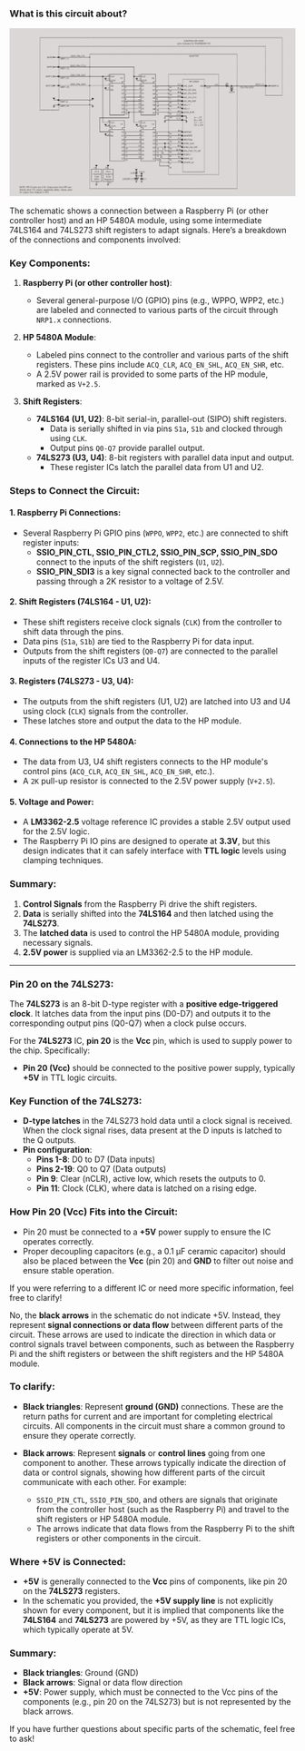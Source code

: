 ### What is this circuit about?

![image](/controller/images/controller-host.png)

The schematic shows a connection between a Raspberry Pi (or other controller host) and an HP 5480A module, using some intermediate 74LS164 and 74LS273 shift registers to adapt signals. Here’s a breakdown of the connections and components involved:

### Key Components:
1. **Raspberry Pi (or other controller host)**:
   - Several general-purpose I/O (GPIO) pins (e.g., WPPO, WPP2, etc.) are labeled and connected to various parts of the circuit through `NRP1.x` connections.

2. **HP 5480A Module**:
   - Labeled pins connect to the controller and various parts of the shift registers. These pins include `ACQ_CLR`, `ACQ_EN_SHL`, `ACQ_EN_SHR`, etc.
   - A 2.5V power rail is provided to some parts of the HP module, marked as `V+2.5`.

3. **Shift Registers**:
   - **74LS164 (U1, U2)**: 8-bit serial-in, parallel-out (SIPO) shift registers.
     - Data is serially shifted in via pins `S1a`, `S1b` and clocked through using `CLK`.
     - Output pins `Q0-Q7` provide parallel output.
   - **74LS273 (U3, U4)**: 8-bit registers with parallel data input and output.
     - These register ICs latch the parallel data from U1 and U2.

### Steps to Connect the Circuit:

#### 1. **Raspberry Pi Connections**:
   - Several Raspberry Pi GPIO pins (`WPPO`, `WPP2`, etc.) are connected to shift register inputs:
     - **SSIO_PIN_CTL, SSIO_PIN_CTL2, SSIO_PIN_SCP, SSIO_PIN_SDO** connect to the inputs of the shift registers (`U1`, `U2`).
     - **SSIO_PIN_SDI3** is a key signal connected back to the controller and passing through a 2K resistor to a voltage of 2.5V.

#### 2. **Shift Registers (74LS164 - U1, U2)**:
   - These shift registers receive clock signals (`CLK`) from the controller to shift data through the pins.
   - Data pins (`S1a`, `S1b`) are tied to the Raspberry Pi for data input.
   - Outputs from the shift registers (`Q0-Q7`) are connected to the parallel inputs of the register ICs U3 and U4.

#### 3. **Registers (74LS273 - U3, U4)**:
   - The outputs from the shift registers (U1, U2) are latched into U3 and U4 using clock (`CLK`) signals from the controller.
   - These latches store and output the data to the HP module.

#### 4. **Connections to the HP 5480A**:
   - The data from U3, U4 shift registers connects to the HP module's control pins (`ACQ_CLR`, `ACQ_EN_SHL`, `ACQ_EN_SHR`, etc.).
   - A `2K` pull-up resistor is connected to the 2.5V power supply (`V+2.5`).

#### 5. **Voltage and Power**:
   - A **LM3362-2.5** voltage reference IC provides a stable 2.5V output used for the 2.5V logic.
   - The Raspberry Pi IO pins are designed to operate at **3.3V**, but this design indicates that it can safely interface with **TTL logic** levels using clamping techniques.

### Summary:
1. **Control Signals** from the Raspberry Pi drive the shift registers.
2. **Data** is serially shifted into the **74LS164** and then latched using the **74LS273**.
3. The **latched data** is used to control the HP 5480A module, providing necessary signals.
4. **2.5V power** is supplied via an LM3362-2.5 to the HP module.

-----

### Pin 20 on the **74LS273**:
The **74LS273** is an 8-bit D-type register with a **positive edge-triggered clock**. It latches data from the input pins (D0-D7) and outputs it to the corresponding output pins (Q0-Q7) when a clock pulse occurs.

For the **74LS273** IC, **pin 20** is the **Vcc** pin, which is used to supply power to the chip. Specifically:
- **Pin 20 (Vcc)** should be connected to the positive power supply, typically **+5V** in TTL logic circuits.

### Key Function of the **74LS273**:
- **D-type latches** in the 74LS273 hold data until a clock signal is received. When the clock signal rises, data present at the D inputs is latched to the Q outputs.
- **Pin configuration**:
  - **Pins 1-8**: D0 to D7 (Data inputs)
  - **Pins 2-19**: Q0 to Q7 (Data outputs)
  - **Pin 9**: Clear (nCLR), active low, which resets the outputs to 0.
  - **Pin 11**: Clock (CLK), where data is latched on a rising edge.

### How Pin 20 (Vcc) Fits into the Circuit:
- Pin 20 must be connected to a **+5V** power supply to ensure the IC operates correctly.
- Proper decoupling capacitors (e.g., a 0.1 µF ceramic capacitor) should also be placed between the **Vcc** (pin 20) and **GND** to filter out noise and ensure stable operation.

If you were referring to a different IC or need more specific information, feel free to clarify!

No, the **black arrows** in the schematic do not indicate +5V. Instead, they represent **signal connections or data flow** between different parts of the circuit. These arrows are used to indicate the direction in which data or control signals travel between components, such as between the Raspberry Pi and the shift registers or between the shift registers and the HP 5480A module.

### To clarify:
- **Black triangles**: Represent **ground (GND)** connections. These are the return paths for current and are important for completing electrical circuits. All components in the circuit must share a common ground to ensure they operate correctly.
  
- **Black arrows**: Represent **signals** or **control lines** going from one component to another. These arrows typically indicate the direction of data or control signals, showing how different parts of the circuit communicate with each other. For example:
  - `SSIO_PIN_CTL`, `SSIO_PIN_SDO`, and others are signals that originate from the controller host (such as the Raspberry Pi) and travel to the shift registers or HP 5480A module.
  - The arrows indicate that data flows from the Raspberry Pi to the shift registers or other components in the circuit.

### Where +5V is Connected:
- **+5V** is generally connected to the **Vcc** pins of components, like pin 20 on the **74LS273** registers.
- In the schematic you provided, the **+5V supply line** is not explicitly shown for every component, but it is implied that components like the **74LS164** and **74LS273** are powered by +5V, as they are TTL logic ICs, which typically operate at 5V.

### Summary:
- **Black triangles**: Ground (GND)
- **Black arrows**: Signal or data flow direction
- **+5V**: Power supply, which must be connected to the Vcc pins of the components (e.g., pin 20 on the 74LS273) but is not represented by the black arrows.

If you have further questions about specific parts of the schematic, feel free to ask!